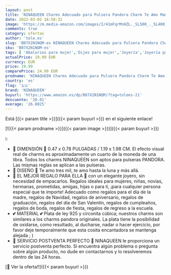 ```yaml
---
layout: post
title: 'NINAQUEEN Charms Adecuado para Pulsera Pandora Charm Te Amo Mama Plata 925 regalo de Navidad Originales para Mujer Niña Regalo de Cumpleaños Aniversario para Ella para Madre Novia Esposa'
date: 2022-03-02 16:58:32
image: 'https://m.media-amazon.com/images/I/41mFqrMnHZL._SL500_._SL400_.jpg'
comments: true
category: ofertas
author: 'tole.es'
slug: 'B07X2N1NQM-es NINAQUEEN Charms Adecuado para Pulsera Pandora Charm Te...'
sku: 'B07X2N1NQM-es'
tags: [ 'Abalorios para mujer','Dijes para mujer','Joyería','Joyería para mujer','navidad','ninaqueen','pandora', ]
actualPrice: 19.99 EUR
currency: EUR
price: 19.99
comparePrice: 24.99 EUR
prodname: 'NINAQUEEN Charms Adecuado para Pulsera Pandora Charm Te Amo Mama Plata 925 regalo de Navidad Originales para Mujer Niña Regalo de Cumpleaños Aniversario para Ella para Madre Novia Esposa'
country: 'es'
flag: '🇪🇸'
brand: 'NINAQUEEN'
buyurl: 'https://www.amazon.es/dp/B07X2N1NQM/?tag=tolees-21'
descuento: '20.01'
average: '26.8025'
---
```


Está [{{< param title >}}]({{< param buyurl >}}) en el siguiente enlace!

[![{{< param prodname >}}]({{< param image >}})]({{< param buyurl >}})

ℹ️:

- 💞 DIMENSIÓN 💞 0.47 x 0.78 PULGADAS / 1.19 x 1.98 CM. El efecto visual real de charms es aproximadamente un cuarto de la moneda de una libra. Todos los charms NINAQUEEN son aptos para pulseras PANDORA. Las mismas reglas se aplican a las pulseras.
- 🌙 DISEÑO 🌙 Te amo tres mil, te amo hasta la luna y más allá.
- 💝 EL MEJOR REGALO PARA ELLA 💝 con un elegante joyero, sin necesidad de empacarlos. Regalos ideales para mujeres, niñas, novias, hermanas, prometidas, amigas, hijas o para ti, ¡para cualquier persona especial que te importe! Adecuado como regalos para el día de la madre, regalos de Navidad, regalos de aniversario, regalos de graduación, regalos del día de San Valentín, regalos de cumpleaños, regalos de boda, regalos de fiesta, regalos de regreso a la escuela.
- 💕 MATERIAL 💕 Plata de ley 925 y circonita cúbica; nuestros charms son similares a los charms pandora originales. La plata tiene la posibilidad de oxidarse, como resultado, al ducharse, nadar o hacer ejercicio, por favor deje temporalmente que esta cosita encantadora se mantenga alejada ; )
- 🎁 SERVICIO POSTVENTA PERFECTO 🎁 NINAQUEEN le proporciona un servicio postventa perfecto. Si encuentra algún problema o pregunta sobre algún producto, no dude en contactarnos y lo resolveremos dentro de las 24 horas.

[🛒 Ver la oferta!!]({{< param buyurl >}})
